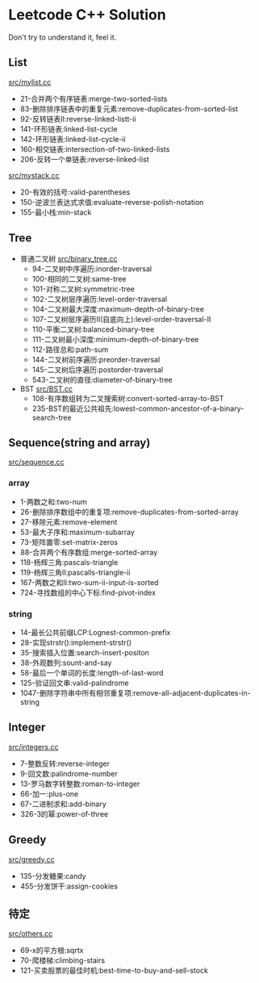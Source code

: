 # Leetcode C++ Solution

Don't try to understand it, feel it.

## List

[src/mylist.cc](src/mylist.cc)
* 21-合并两个有序链表:merge-two-sorted-lists
* 83-删除排序链表中的重复元素:remove-duplicates-from-sorted-list
* 92-反转链表II:reverse-linked-listt-ii
* 141-环形链表:linked-list-cycle
* 142-环形链表:linked-list-cycle-ii
* 160-相交链表:intersection-of-two-linked-lists
* 206-反转一个单链表:reverse-linked-list

[src/mystack.cc](src/mystack.cc)
* 20-有效的括号:valid-parentheses
* 150-逆波兰表达式求值:evaluate-reverse-polish-notation
* 155-最小栈:min-stack

## Tree

* 普通二叉树 [src/binary_tree.cc](src/binary_tree.cc)
    + 94-二叉树中序遍历:inorder-traversal
    + 100-相同的二叉树:same-tree
    + 101-对称二叉树:symmetric-tree
    + 102-二叉树层序遍历:level-order-traversal
    + 104-二叉树最大深度:maximum-depth-of-binary-tree
    + 107-二叉树层序遍历II(自底向上):level-order-traversal-II
    + 110-平衡二叉树:balanced-binary-tree
    + 111-二叉树最小深度:minimum-depth-of-binary-tree
    + 112-路径总和:path-sum
    + 144-二叉树前序遍历:preorder-traversal
    + 145-二叉树后序遍历:postorder-traversal
    + 543-二叉树的直径:diameter-of-binary-tree
* BST [src/BST.cc](src/BST.cc)
    + 108-有序数组转为二叉搜索树:convert-sorted-array-to-BST
    + 235-BST的最近公共祖先:lowest-common-ancestor-of-a-binary-search-tree

## Sequence(string and array)

[src/sequence.cc](src/sequence.cc)

### array
* 1-两数之和:two-num
* 26-删除排序数组中的重复项:remove-duplicates-from-sorted-array
* 27-移除元素:remove-element
* 53-最大子序和:maximum-subarray
* 73-矩阵置零:set-matrix-zeros
* 88-合并两个有序数组:merge-sorted-array
* 118-杨辉三角:pascals-triangle
* 119-杨辉三角II:pascalls-triangle-ii
* 167-两数之和II:two-sum-ii-input-is-sorted
* 724-寻找数组的中心下标:find-pivot-index

### string

* 14-最长公共前缀LCP:Lognest-common-prefix
* 28-实现strstr():implement-strstr()
* 35-搜索插入位置:search-insert-positon
* 38-外观数列:sount-and-say
* 58-最后一个单词的长度:length-of-last-word
* 125-验证回文串:valid-palindrome
* 1047-删除字符串中所有相邻重复项:remove-all-adjacent-duplicates-in-string

## Integer

[src/integers.cc](src/integers.cc)

* 7-整数反转:reverse-integer
* 9-回文数:palindrome-number
* 13-罗马数字转整数:roman-to-integer
* 66-加一:plus-one
* 67-二进制求和:add-binary
* 326-3的幂:power-of-three

## Greedy

[src/greedy.cc](src/greedy.cc)

* 135-分发糖果:candy
* 455-分发饼干:assign-cookies

## 待定

[src/others.cc](src/others.cc)

* 69-x的平方根:sqrtx
* 70-爬楼梯:climbing-stairs
* 121-买卖股票的最佳时机:best-time-to-buy-and-sell-stock

